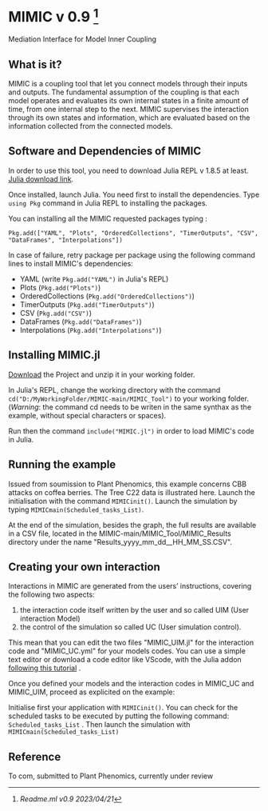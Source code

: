 # MIMIC v 0.9 [^1]

Mediation Interface for Model Inner Coupling

## What is it?
MIMIC is a coupling tool that let you connect models through their inputs and outputs.
The fundamental assumption of the coupling is that each model operates and evaluates its own internal states in a finite amount of time, from one internal step to the next. MIMIC supervises the interaction through its own states and information, which are evaluated based on the information collected from the connected models.

 
  
## Software and Dependencies of MIMIC
In order to use this tool, you need to download Julia REPL v 1.8.5 at least. [Julia download link](https://julialang.org/downloads/).

Once installed, launch Julia. You need first to install the dependencies. 
Type `using Pkg` command in Julia REPL to installing the packages.


You can installing all the MIMIC requested packages typing :

`Pkg.add(["YAML", "Plots", "OrderedCollections", "TimerOutputs", "CSV", "DataFrames", "Interpolations"])`

In case of failure, retry package per package using the following command lines to install MIMIC's dependencies:
- YAML (write `Pkg.add("YAML")` in Julia's REPL)
- Plots (`Pkg.add("Plots")`)
- OrderedCollections (`Pkg.add("OrderedCollections")`)
- TimerOutputs (`Pkg.add("TimerOutputs")`)
- CSV (`Pkg.add("CSV")`)
- DataFrames (`Pkg.add("DataFrames")`)
- Interpolations (`Pkg.add("Interpolations")`)


## Installing MIMIC.jl
[Download](https://github.com/Houssem-Triki/MIMIC/archive/refs/heads/main.zip) the Project and unzip it in your working folder.

In Julia's REPL, change the working directory with the command `cd("D:/MyWorkingFolder/MIMIC-main/MIMIC_Tool")` to your working folder. 
(*Warning*: the command cd needs to be writen in the same synthax as the example, without special characters or spaces).

Run then the command `include("MIMIC.jl")` in order to load MIMIC's code in Julia.

## Running the example
Issued from soumission to Plant Phenomics, this example concerns CBB attacks on coffea berries. The Tree C22 data is illustrated here.
Launch the initialisation with the command `MIMICinit()`. 
Launch the simulation by typing `MIMICmain(Scheduled_tasks_List)`.

At the end of the simulation, besides the graph, the full results are available in a CSV file, located in the MIMIC-main/MIMIC_Tool/MIMIC_Results directory under the name  "Results_yyyy_mm_dd__HH_MM_SS.CSV".


## Creating your own interaction 
Interactions in MIMIC are generated from the users’ instructions, covering the following two aspects: 
1) the interaction code itself written by the user and so called UIM (User interaction Model) 
2) the control of the simulation so called UC (User simulation control). 

This mean that you can edit the two files "MIMIC_UIM.jl" for the interaction code and "MIMIC_UC.yml" for your models codes. 
You can use a simple text editor or download a code editor like VScode, with the Julia addon [following this tutorial](https://code.visualstudio.com/docs/languages/julia) .

Once you defined your models and the interaction codes in MIMIC_UC and MIMIC_UIM, proceed as explicited on the example: 

Initialise first your application with `MIMICinit()`.
You can check for the scheduled tasks to be executed by putting the following command: `Scheduled_tasks_List` . 
Then launch the simulation with `MIMICmain(Scheduled_tasks_List)`

## Reference
To com, submitted to Plant Phenomics, currently under review

[^1]: *Readme.ml v0.9 2023/04/21*
